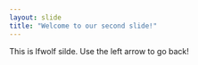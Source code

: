 ```yaml
---
layout: slide
title: "Welcome to our second slide!"
---
```

This is lfwolf silde.
Use the left arrow to go back!
